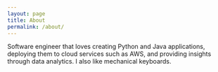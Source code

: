 ```yaml
---
layout: page
title: About
permalink: /about/
---
```


Software engineer that loves creating Python and Java applications, deploying them to cloud services such as AWS, and providing insights through data analytics. I also like mechanical keyboards.
